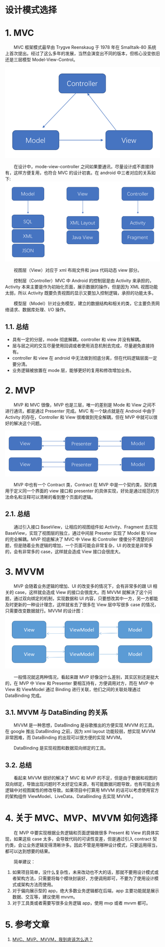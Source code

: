 # 设计模式选择

# 1. MVC

　　MVC 框架模式最早由 Trygve Reenskaug 于 1978 年在 Smalltalk-80 系统上首次提出。经过了这么多年的发展，当然会演变出不同的版本，但核心没变依旧还是三层模型 Model-View-Control。

![](image/mvc.png)

　　在设计中，mode-view-controller 之间如果要通讯，尽量设计成不直接持有，这样方便复用，也符合 MVC 的设计初衷。在 android 中三者对应的关系如下:
![](image/Android中MVC的对应关系.png)

　　视图层（View）对应于 xml 布局文件和 java 代码动态 view 部分。

　　控制层（Controller）MVC 中 Android 的控制层是由 Activity 来承担的，Activity 本来主要是作为初始化页面，展示数据的操作，但是因为 XML 视图功能太弱，所以 Activity 既要负责视图的显示又要加入控制逻辑，承担的功能太多。

　　模型层（Model）针对业务模型，建立的数据结构和相关的类，它主要负责网络请求、数据库处理、I/O 操作。

## 1.1. 总结

* 具有一定的分层，mode 彻底解耦，controller 和 view 并没有解耦。
* 层与层之间的交互尽量使用回调或者使用消息机制去完成，尽量避免直接持有。
* controller 和 view 在 android 中无法做到彻底分离，但在代码逻辑层面一定要分清。
* 业务逻辑被放置在 mode 层，能够更好的复用和修改增加业务。

# 2. MVP

　　MVP 和 MVC 很像，MVP 也是三层，唯一的差别是 Mode 和 View 之间不进行通讯，都是通过 Presenter 完成。MVC 有一个缺点就是在 Android 中由于 Activity 的存在，Controller 和 View 很难做到完全解耦，但在 MVP 中就可以很好的解决这个问题。

![](image/mvp.png)

　　MVP 中也有一个 Contract 类，Contract 在 MVP 中是一个契约类，契约类用于定义同一个界面的 view 接口和 presenter 的具体实现，好处是通过规范的方法命名和注释可以清晰的看到整个页面的逻辑。

## 2.1. 总结

　　通过引入接口 BaseView，让相应的视图组件如 Activity、Fragment 去实现 BaseView，实现了视图层的独立，通过中间层 Preseter 实现了 Model 和 View 的完全解耦。MVP 彻底解决了 MVC 中 View 和 Controller 傻傻分不清楚的问题，但是随着业务逻辑的增加，一个页面可能会非常复杂，UI 的改变是非常多的，会有非常多的 case，这样就会造成 View 接口会很庞大。

# 3. MVVM

　　MVP 会随着业务逻辑的增加、UI 的改变多的情况下，会有非常多的跟 UI 相关的 case，这样就会造成 View 的接口会很庞大。而 MVVM 就解决了这个问题，通过双向绑定的机制，实现数据和 UI 内容，只要想改其中一方，另一方都能及时更新的一种设计理念，这样就省去了很多在 View 层中写很多 case 的情况，只需要改变数据就行。MVVM 的设计图：
![](image/MVVM.png)

　　一般情况就这两种情况，看起来跟 MVP 好像没什么差别，其实区别还是挺大的，在 MVP 中 View 和 Presenter 要相互持有，方便调用对方，而在 MVP 中 View 和 ViewModel 通过 Binding 进行关联，他们之间的关联处理通过 DataBinding 完成。

## 3.1. MVVM 与 DataBinding 的关系

　　MVVM 是一种思想，DataBinding 是谷歌推出的方便实现 MVVM 的工具。在 google 推出 DataBinding 之前，因为 xml layout 功能较弱，想实现 MVVM 非常困难，而 DataBinding 的出现可以很方便的实现 MVVM。

　　DataBinding 是实现视图和数据双向绑定的工具。

## 3.2. 总结

　　看起来 MVVM 很好的解决了 MVC 和 MVP 的不足，但是由于数据和视图的双向绑定，导致出现问题时不太好定位来源，有可能数据问题导致，也有可能业务逻辑中对视图属性的修改导致。如果项目中打算用 MVVM 的话可以考虑使用官方的架构组件 ViewModel、LiveData、DataBinding 去实现 MVVM 。

# 4. 关于 MVC、MVP、MVVM 如何选择

　　在 MVP 中要实现根据业务逻辑和页面逻辑做很多 Present 和 View 的具体实现，如果这些 case 太多，会导致代码的可读性变差，但是通过引入 contract 契约类，会让业务逻辑变得清晰许多。因此不管是用哪种设计模式，只要运用得当，都可以达到想要的结果。

　　简单建议：
1. 如果项目简单，没什么复杂性，未来改动也不大的话，那就不要用设计模式或者架构方法，只需要将每个模块封装好，方便调用即可，不要为了使用设计模式或架构方法而使用。
2. 对于偏向展示型的 app，绝大多数业务逻辑都在后端，app 主要功能就是展示数据、交互等，建议使用 mvvm。
3. 对于工具类或者需要写很多业务逻辑 app，使用 mvp 或者 mvvm 都可。

# 5. 参考文章

1. [MVC、MVP、MVVM，我到底该怎么选？](https://juejin.im/post/5b3a3a44f265da630e27a7e6)



